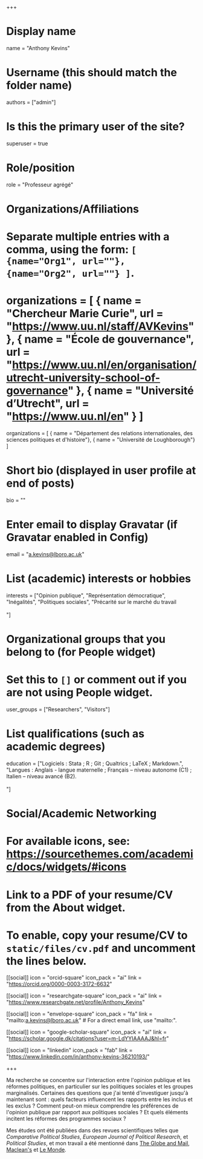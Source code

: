 +++
# Display name
name = "Anthony Kevins"

# Username (this should match the folder name)
authors = ["admin"]

# Is this the primary user of the site?
superuser = true

# Role/position
role = "Professeur agrégé"

# Organizations/Affiliations
#   Separate multiple entries with a comma, using the form: `[ {name="Org1", url=""}, {name="Org2", url=""} ]`.
# organizations = [ { name = "Chercheur Marie Curie", url = "https://www.uu.nl/staff/AVKevins" }, { name = "École de gouvernance", url = "https://www.uu.nl/en/organisation/utrecht-university-school-of-governance" }, { name = "Université d’Utrecht", url = "https://www.uu.nl/en" } ]
organizations = [ { name = "Département des relations internationales, des sciences politiques et d'histoire"}, { name = "Université de Loughborough"} ]

# Short bio (displayed in user profile at end of posts)
bio = ""

# Enter email to display Gravatar (if Gravatar enabled in Config)
email = "a.kevins@lboro.ac.uk"

  # List (academic) interests or hobbies
interests = ["Opinion publique", "Représentation démocratique", "Inégalités", "Politiques sociales", "Précarité sur le marché du travail <br /> <br />"]

# Organizational groups that you belong to (for People widget)
#   Set this to `[]` or comment out if you are not using People widget.
user_groups = ["Researchers", "Visitors"]

# List qualifications (such as academic degrees)
 education = ["Logiciels : Stata ; R ; Git ; Qualtrics ; LaTeX ; Markdown.", "Langues : Anglais - langue maternelle ; Français – niveau autonome (C1) ; Italien – niveau avancé (B2). <br /> <br />"]

# Social/Academic Networking
# For available icons, see: https://sourcethemes.com/academic/docs/widgets/#icons

# Link to a PDF of your resume/CV from the About widget.
# To enable, copy your resume/CV to `static/files/cv.pdf` and uncomment the lines below.

[[social]]
  icon = "orcid-square"
  icon_pack = "ai"
  link = "https://orcid.org/0000-0003-3172-6632"
  
[[social]]
  icon = "researchgate-square"
  icon_pack = "ai"
  link = "https://www.researchgate.net/profile/Anthony_Kevins"
    
 [[social]]
  icon = "envelope-square"
  icon_pack = "fa"
  link = "mailto:a.kevins@lboro.ac.uk"  # For a direct email link, use "mailto:".

[[social]]
  icon = "google-scholar-square"
  icon_pack = "ai"
  link = "https://scholar.google.dk/citations?user=m-LdYYIAAAAJ&hl=fr"

[[social]]
 icon = "linkedin"
 icon_pack = "fab"
 link = "https://www.linkedin.com/in/anthony-kevins-36210193/"

+++

Ma recherche se concentre sur l'interaction entre l'opinion publique et les réformes politiques, en particulier sur les politiques sociales et les groupes marginalisés. Certaines des questions que j'ai tenté d'investiguer jusqu'à maintenant sont : quels facteurs influencent les rapports entre les inclus et les exclus ? Comment peut-on mieux comprendre les préférences de l'opinion publique par rapport aux politiques sociales ? Et quels éléments incitent les réformes des programmes sociaux ?

Mes études ont été publiées dans des revues scientifiques telles que _Comparative Political Studies_, _European Journal of Political Research_, et _Political Studies_, et mon travail a été mentionné dans [The Globe and Mail](https://www.theglobeandmail.com/opinion/big-tent-politics-is-now-all-but-dead/article24944734/), [Maclean's](https://www.macleans.ca/politics/this-is-whats-wrong-with-canadas-right/) et [Le Monde](https://www.lemonde.fr/idees/article/2019/03/22/nous-demandons-des-programmes-sociaux-moins-genereux-lorsque-nos-revenus-diminuent_5439877_3232.html).
